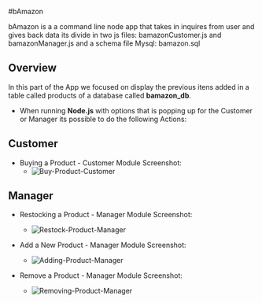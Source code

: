 #bAmazon

bAmazon is a  a command line node app that takes in inquires from user and gives back data its divide in two js files: bamazonCustomer.js and bamazonManager.js and a schema file Mysql: bamazon.sql

## Overview 

In this part of the App we focused on display the previous itens added in a table called products of a database called **bamazon_db**.

* When running **Node.js** with options that is popping up for the Customer or Manager its possible to do the following Actions:
## Customer

   * Buying a Product - Customer Module  Screenshot:
        * ![Buy-Product-Customer](Assets/Buy-Product-Customer.gif)

## Manager

   * Restocking a Product - Manager Module Screenshot:
        * ![Restock-Product-Manager](Assets/Restock-Product-Manager.gif)
        
   * Add a New Product - Manager Module Screenshot:
        * ![Adding-Product-Manager](Assets/Adding-Product-Manager.gif)

   * Remove a Product - Manager Module Screenshot:
        * ![Removing-Product-Manager](Assets/Removing-Product-Manager.gif)

